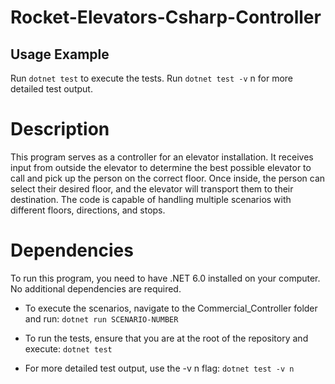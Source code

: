 # Rocket-Elevators-Csharp-Controller

## Usage Example

Run `dotnet test` to execute the tests.
Run `dotnet test -v` n for more detailed test output.

# Description
This program serves as a controller for an elevator installation. It receives input from outside the elevator to determine the best possible elevator to call and pick up the person on the correct floor. Once inside, the person can select their desired floor, and the elevator will transport them to their destination. The code is capable of handling multiple scenarios with different floors, directions, and stops.

# Dependencies
To run this program, you need to have .NET 6.0 installed on your computer. No additional dependencies are required.

- To execute the scenarios, navigate to the Commercial_Controller folder and run:
`dotnet run SCENARIO-NUMBER`

- To run the tests, ensure that you are at the root of the repository and execute:
`dotnet test`

- For more detailed test output, use the -v n flag:
`dotnet test -v n`
